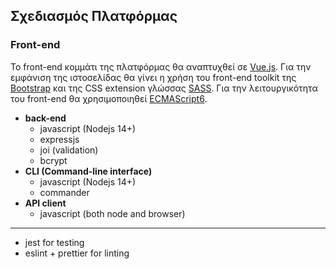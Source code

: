 ## Σχεδιασμός Πλατφόρμας

### Front-end

To front-end κομμάτι της πλατφόρμας θα αναπτυχθεί σε [Vue.js](https://vuejs.org/). Για την εμφάνιση της ιστοσελίδας θα γίνει η χρήση του front-end toolkit της [Bootstrap](https://getbootstrap.com/) και της CSS extension γλώσσας [SASS](https://sass-lang.com/). Για την λειτουργικότητα του front-end θα χρησιμοποιηθεί [ECMAScript6](https://en.wikipedia.org/wiki/ECMAScript).

-   **back-end**
    -   javascript (Nodejs 14+)
    -   expressjs
    -   joi (validation)
    -   bcrypt
-   **CLI (Command-line interface)**
    -   javascript (Nodejs 14+)
    -   commander
-   **API client**
    -   javascript (both node and browser)

---

-   jest for testing
-   eslint + prettier for linting
